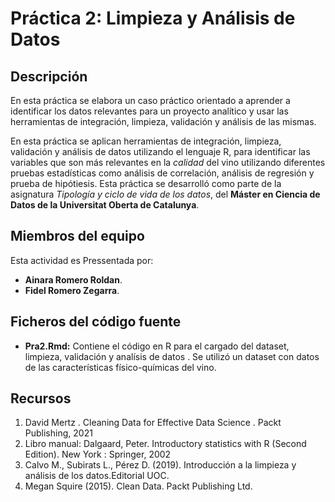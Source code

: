 # Práctica 2: Limpieza y Análisis de Datos
## Descripción

En esta práctica se elabora un caso práctico orientado a aprender a identificar los datos relevantes para un proyecto analítico y usar las herramientas de integración, 
limpieza, validación
y análisis de las mismas.

En esta práctica se aplican herramientas de integración, limpieza, validación y análisis de datos utilizando el lenguaje R, 
para identificar las variables que son más relevantes en la _calidad_ del vino utilizando diferentes pruebas estadísticas como análisis de correlación,
análisis de regresión y prueba de hipótiesis. Esta práctica se desarrolló como parte de la asignatura _Tipología y ciclo de vida de los datos_, del 
**Máster en Ciencia de Datos de la Universitat Oberta de Catalunya**.

## Miembros del equipo

Esta actividad es Pressentada por:
* **Ainara Romero Roldan**.
* **Fidel Romero Zegarra**.

## Ficheros del código fuente
* **Pra2.Rmd:** Contiene el código en R para el cargado del dataset, limpieza, validación y analísis de datos . Se utilizó un dataset con datos de las características físico-químicas del vino.

## Recursos

1. David Mertz . Cleaning Data for Effective Data Science . Packt Publishing, 2021
2. Libro manual: Dalgaard, Peter. Introductory statistics with R (Second Edition). New York : Springer, 2002
3. Calvo M., Subirats L., Pérez D. (2019). Introducción a la limpieza y análisis de los datos.Editorial UOC.
4. Megan Squire (2015). Clean Data. Packt Publishing Ltd.


